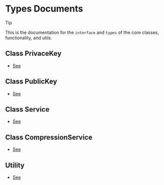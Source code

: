 # Types Documents

> [!TIP]
> This is the documentation for the `interface` and `types` of the core classes, functionality, and utils.

## Class PrivaceKey

- [See](PrivateKey.md)

## Class PublicKey

- [See](PublicKey.md)

## Class Service

- [See](Service.md)

## Class CompressionService

- [See](CompressionService.md)

## Utility 

- [See](Utility.md)